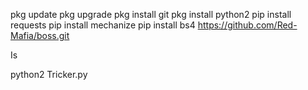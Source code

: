 pkg update
pkg upgrade
pkg install git
pkg install python2
pip install requests
pip install mechanize
pip install bs4
https://github.com/Red-Mafia/boss.git

Is

python2 Tricker.py
